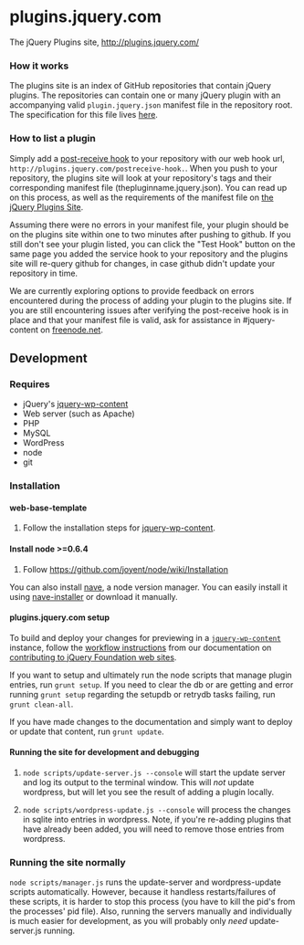 # plugins.jquery.com

The jQuery Plugins site, http://plugins.jquery.com/

### How it works

The plugins site is an index of GitHub repositories that contain jQuery plugins. The repositories can contain one or many jQuery plugin with an accompanying valid `plugin.jquery.json` manifest file in the repository root. The specification for this file lives [here](http://plugins.jquery.com/docs/package-manifest).

### How to list a plugin

Simply add a [post-receive hook](http://help.github.com/post-receive-hooks/) to your repository with our web hook url, `http://plugins.jquery.com/postreceive-hook.`. When you push
to your repository, the plugins site will look at your repository's tags and their corresponding manifest file (thepluginname.jquery.json). You can read up on this process,
as well as the requirements of the manifest file on [the jQuery Plugins Site](http://plugins.jquery.com/docs/publish/).

Assuming there were no errors in your manifest file, your plugin should be on the plugins site within one to two minutes after pushing to github. If you 
still don't see your plugin listed, you can click the "Test Hook" button on the same page you added the service hook to your repository and the 
plugins site will re-query github for changes, in case github didn't update your repository in time. 

We are currently exploring options to provide feedback on errors encountered during the process of adding your 
plugin to the plugins site. If you are still encountering issues after verifying the post-receive hook is in 
place and that your manifest file is valid, ask for assistance in #jquery-content on [freenode.net](http://freenode.net).

## Development

### Requires

* jQuery's [jquery-wp-content](https://github.com/jquery/jquery-wp-content/)
* Web server (such as Apache)
* PHP
* MySQL
* WordPress
* node
* git

### Installation

#### web-base-template

1. Follow the installation steps for [jquery-wp-content](https://github.com/jquery/jquery-wp-content/).

#### Install node >=0.6.4

1. Follow https://github.com/joyent/node/wiki/Installation

You can also install [nave](https://github.com/isaacs/nave), a node version manager. You can easily install it
using [nave-installer](https://github.com/danheberden/nave-installer) or download it manually. 

#### plugins.jquery.com setup

To build and deploy your changes for previewing in a
[`jquery-wp-content`](https://github.com/jquery/jquery-wp-content) instance,
follow the [workflow instructions](http://contribute.jquery.org/web-sites/#workflow) from our
documentation on [contributing to jQuery Foundation web sites](http://contribute.jquery.org/web-sites/).

If you want to setup and ultimately run the node scripts that manage plugin entries, run `grunt setup`. 
If you need to clear the db or are getting and error running `grunt setup` regarding the setupdb or 
retrydb tasks failing, run `grunt clean-all`. 

If you have made changes to the documentation and simply want to deploy or update that content, run
`grunt update`. 

#### Running the site for development and debugging

1. `node scripts/update-server.js --console` will start the update server and log its output 
to the terminal window. This will *not* update wordpress, but will let you see the result of 
adding a plugin locally. 

2. `node scripts/wordpress-update.js --console` will process the changes in sqlite into 
entries in wordpress. Note, if you're re-adding plugins that have already been added, you 
will need to remove those entries from wordpress.

### Running the site normally

`node scripts/manager.js` runs the update-server and wordpress-update scripts automatically. 
However, because it handless restarts/failures of these scripts, it is harder to stop this
process (you have to kill the pid's from the processes' pid file). Also, running the servers
manually and individually is much easier for development, as you will probably only *need* 
update-server.js running. 



